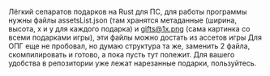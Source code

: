 Лёгкий сепаратов подарков на Rust для ПС, для работы программы нужны файлы assetsList.json (там хранятся метаданные (ширина, высота, x и y для каждого подарка) и gifts@1x.png (сама картинка со всеми подарками игры), эти файлы можно достать из ассетов игры
Для ОПГ еще не пробовал, но думаю структура та же, заменить 2 файла, скомпилировать и готово, а пока пусть тут полежит. Для вашего удобства в репозитории уже лежат нарезанные подарки, пользуйтесь.
